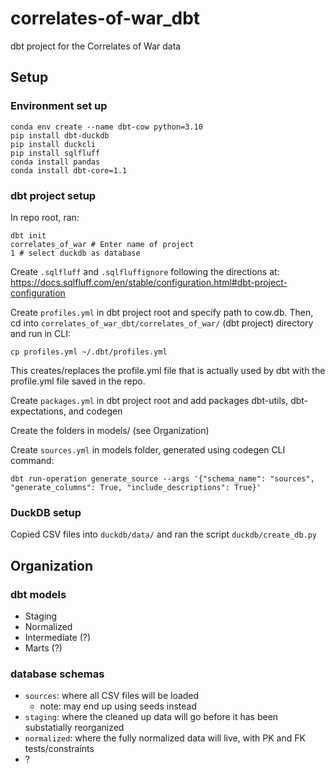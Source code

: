 # correlates-of-war_dbt
dbt project for the Correlates of War data

## Setup

### Environment set up

```
conda env create --name dbt-cow python=3.10
pip install dbt-duckdb
pip install duckcli
pip install sqlfluff
conda install pandas
conda install dbt-core=1.1
```

### dbt project setup

In repo root, ran:

```
dbt init
correlates_of_war # Enter name of project
1 # select duckdb as database
```
Create `.sqlfluff` and `.sqlfluffignore` following the directions at: https://docs.sqlfluff.com/en/stable/configuration.html#dbt-project-configuration

Create `profiles.yml` in dbt project root and specify path to cow.db.
Then, cd into `correlates_of_war_dbt/correlates_of_war/` (dbt project) directory and run in CLI:
```
cp profiles.yml ~/.dbt/profiles.yml
```
This creates/replaces the profile.yml file that is actually used by dbt with the profile.yml file saved in the repo.

Create `packages.yml` in dbt project root and add packages dbt-utils, dbt-expectations, and codegen

Create the folders in models/ (see Organization)

Create `sources.yml` in models folder, generated using codegen CLI command:
```
dbt run-operation generate_source --args '{"schema_name": "sources", "generate_columns": True, "include_descriptions": True}'
```

### DuckDB setup

Copied CSV files into `duckdb/data/` and ran the script `duckdb/create_db.py`

## Organization

### dbt models

- Staging
- Normalized
- Intermediate (?)
- Marts (?)

### database schemas

- `sources`: where all CSV files will be loaded
    - note: may end up using seeds instead
- `staging`: where the cleaned up data will go before it has been substatially reorganized
- `normalized`: where the fully normalized data will live, with PK and FK tests/constraints
- ?